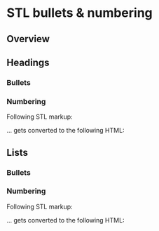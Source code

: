 # STL bullets & numbering

## Overview

## Headings

### Bullets

### Numbering

Following STL markup:

<script async src="//gist-it.appspot.com/github/opentext/storyteller/blob/master/docplatform/distribution/py/pfdesigns/docbuilder/numbering/headings.xml"></script>

... gets converted to the following HTML:

<script async src="//jsfiddle.net/filodej/186t94Lx/embed/result,html,css/"></script>

## Lists

### Bullets

### Numbering

Following STL markup:

<script async src="//gist-it.appspot.com/github/opentext/storyteller/blob/master/docplatform/distribution/py/pfdesigns/docbuilder/numbering/lists.xml"></script>

... gets converted to the following HTML:

<script async src="//jsfiddle.net/filodej/ksshewmL/embed/result,html,css/"></script>



